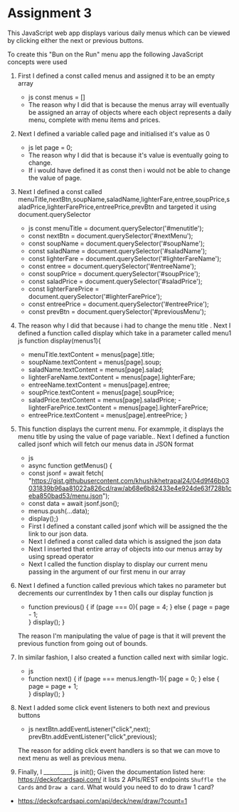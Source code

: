 # Assignment 3

This JavaScript web app displays various daily menus which can be viewed by clicking either the next or previous buttons.  

To create this "Bun on the Run" menu app the following JavaScript concepts were used

1. First I defined a const called menus and assigned it to be an empty array
   - js const menus = []
   - The reason why I did that is because the menus array will eventually be assigned an array of objects where each object represents a daily menu, complete with menu items and prices.

2. Next I defined a variable called page and initialised it's value as 0
   - js let page = 0;
   - The reason why I did that is because it's value is eventually going to change.
   - If i would have defined it as const then i would not be able to change the value of page.
    
3. Next I defined a const called menuTitle,nextBtn,soupName,saladName,lighterFare,entree,soupPrice,saladPrice,lighterFarePrice,entreePrice,prevBtn and targeted it using document.querySelector
   - js const menuTitle = document.querySelector('#menutitle');
   - const nextBtn = document.querySelector('#nextMenu');
   - const soupName = document.querySelector('#soupName');
   - const saladName = document.querySelector('#saladName');
   - const lighterFare = document.querySelector('#lighterFareName');
   - const entree = document.querySelector('#entreeName');
   - const soupPrice = document.querySelector('#soupPrice');
   - const saladPrice = document.querySelector('#saladPrice');
   - const lighterFarePrice = document.querySelector('#lighterFarePrice');
   - const entreePrice = document.querySelector('#entreePrice');
   - const prevBtn = document.querySelector('#previousMenu');  

4. The reason why I did that because i had to change the menu title . Next I defined a function called display which take in a parameter called menu1 js       function display(menus1){
   - menuTitle.textContent = menus[page].title;
   - soupName.textContent = menus[page].soup;
   - saladName.textContent = menus[page].salad;
   - lighterFareName.textContent = menus[page].lighterFare;
   - entreeName.textContent = menus[page].entree;
   - soupPrice.textContent = menus[page].soupPrice;
   - saladPrice.textContent = menus[page].saladPrice;
   -lighterFarePrice.textContent = menus[page].lighterFarePrice;
   - entreePrice.textContent = menus[page].entreePrice;
   }
5. This function displays the current menu.  For exammple, it displays the menu title by using the value of page variable.. Next I defined a function called jsonf which will fetch our menus data in JSON format
   - js
   - async function getMenus() {
   - const jsonf = await fetch(
      "https://gist.githubusercontent.com/khushikhetrapal24/04d9f46b03031839b96aa81022a826cd/raw/ab68e6b82433e4e924de63f728b1ceba850bad53/menu.json");
   - const data = await jsonf.json();
   - menus.push(...data);
   - display();}
   - First I defined a constant called jsonf which will be assigned the the link to our json data.
   - Next I defined a const called data which is assigned the json data
   - Next I inserted that entire array of objects into our menus array by using spread operator  
   - Next I called the function display to display our current menu passing in the argument of our first menu in our array
6. Next I defined a function called previous which takes no parameter but decrements our currentIndex by 1 then calls our display function  js
   - function previous()
      {
        if (page === 0){
          page = 4;
        }
        else {
          page = page - 1;  
        }
        display();
      }
    
    The reason I'm manipulating the value of page is that it will prevent the previous function from going out of bounds.

7. In similar fashion, I also created a function called next with similar logic.
   - js
   - function next()
      {
        if (page === menus.length-1){
          page = 0;
        }
        else {
          page = page + 1;  
        }
        display();
      }

8. Next I added some click event listeners to both next and previous buttons
   - js
    nextBtn.addEventListener("click",next);
    prevBtn.addEventListener("click",previous);
    
    The reason for adding click event handlers is so that we can move to next menu as well as previous menu.

9.  Finally, I __________
    js
    init();
Given the documentation listed here: https://deckofcardsapi.com/ it lists 2 APIs/REST endpoints `Shuffle the Cards` and `Draw a card`.  What would you need to do to draw 1 card?
- https://deckofcardsapi.com/api/deck/new/draw/?count=1
